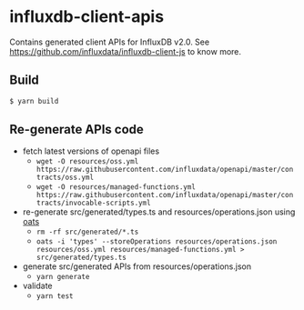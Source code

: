 # influxdb-client-apis

Contains generated client APIs for InfluxDB v2.0. See https://github.com/influxdata/influxdb-client-js to know more.

## Build

```bash
$ yarn build
```

## Re-generate APIs code

- fetch latest versions of openapi files
  - `wget -O resources/oss.yml https://raw.githubusercontent.com/influxdata/openapi/master/contracts/oss.yml`
  - `wget -O resources/managed-functions.yml https://raw.githubusercontent.com/influxdata/openapi/master/contracts/invocable-scripts.yml`
- re-generate src/generated/types.ts and resources/operations.json using [oats](https://github.com/bonitoo/oats)
  - `rm -rf src/generated/*.ts`
  - `oats -i 'types' --storeOperations resources/operations.json resources/oss.yml resources/managed-functions.yml > src/generated/types.ts`
- generate src/generated APIs from resources/operations.json
  - `yarn generate`
- validate
  - `yarn test`
